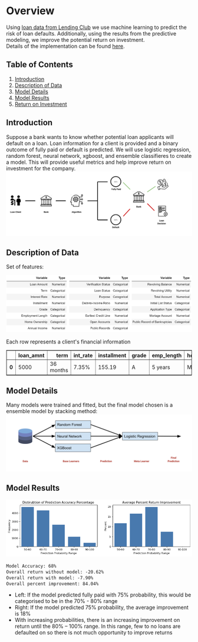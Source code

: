 # Overview

Using [loan data from Lending Club](https://www.lendingclub.com/info/download-data.action) we use machine learning to predict the risk of loan defaults. Additionally, using the results from the predictive modeling, we improve the potential return on investment. <br>
Details of the implementation can be found [here](https://github.com/ZhuLeon/Loan-Default-Prediction/blob/master/src/README.md).

## Table of Contents

1. [Introduction](README.md#introduction)
2. [Description of Data](README.md#description-of-Data)
3. [Model Details](README.md#model-details)
4. [Model Results](README.md#model-results)
5. [Return on Investment](README.md#return-on-investment)

## Introduction

Suppose a bank wants to know whether potential loan applicants will default on a loan. Loan information for a client is provided and a binary outcome of fully paid or default is predicted. We will use logistic regression, random forest, neural network, xgboost, and ensemble classifieres to create a model. This will provide useful metrics and help improve return on investment for the company.
![Diagram](./src/imgs/Diagram_EN.svg)

## Description of Data

Set of features:
<p align="center">
  <img src="./src/imgs/variables.png" />
</p>
Each row represents a client's financial information
<div>
<table border="1" class="dataframe">
  <thead>
    <tr style="text-align: right;">
      <th></th>
      <th>loan_amnt</th>
      <th>term</th>
      <th>int_rate</th>
      <th>installment</th>
      <th>grade</th>
      <th>emp_length</th>
      <th>home_ownership</th>
      <th>annual_inc</th>
      <th>verification_status</th>
      <th>loan_status</th>
      <th>purpose</th>
      <th>dti</th>
      <th>delinq_2yrs</th>
      <th>earliest_cr_line</th>
      <th>open_acc</th>
      <th>pub_rec</th>
      <th>revol_bal</th>
      <th>revol_util</th>
      <th>total_acc</th>
      <th>initial_list_status</th>
      <th>total_pymnt</th>
      <th>application_type</th>
      <th>mort_acc</th>
      <th>pub_rec_bankruptcies</th>
    </tr>
  </thead>
  <tbody>
    <tr>
      <th>0</th>
      <td>5000</td>
      <td>36 months</td>
      <td>7.35%</td>
      <td>155.19</td>
      <td>A</td>
      <td>5 years</td>
      <td>MORTGAGE</td>
      <td>60000.0</td>
      <td>Not Verified</td>
      <td>Fully Paid</td>
      <td>car</td>
      <td>15.76</td>
      <td>0</td>
      <td>Oct-04</td>
      <td>12</td>
      <td>0</td>
      <td>3697</td>
      <td>13.20%</td>
      <td>25</td>
      <td>w</td>
      <td>5385.245133</td>
      <td>Individual</td>
      <td>1</td>
      <td>0</td>
    </tr>
  </tbody>
</table>
</div>

## Model Details

Many models were trained and fitted, but the final model chosen is a ensemble model by stacking method:
![Model_Details](./src/imgs/Model_Details.svg)

## Model Results

![Returns](./src/imgs/returns.png)

    Model Accuracy: 68%
    Overall return without model: -20.62%
    Overall return with model: -7.90%
    Overall percent improvement: 84.04%

* Left: If the model predicted fully paid with 75% probability, this would be categorised to be in the 70% - 80% range
* Right: If the model predicted 75% probability, the average improvement is 18%
* With increasing probabilities, there is an increasing improvement on return until the 80% – 100% range. In this range, few to no loans are defaulted on so there is not much opportunity to improve returns
